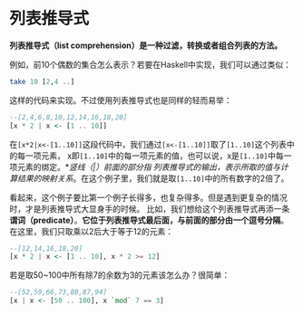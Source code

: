 列表推导式
==========================================
**列表推导式（list comprehension）是一种过滤，转换或者组合列表的方法。**

例如，前10个偶数的集合怎么表示？若要在Haskell中实现，我们可以通过类似：
```haskell
take 10 [2,4 ..]
```
这样的代码来实现。不过使用列表推导式也是同样的轻而易举：
```haskell
--[2,4,6,8,10,12,14,16,18,20]
[x * 2 | x <- [1 .. 10]]
```
在`[x*2|x<-[1..10]]`这段代码中，我们通过`[x<-[1..10]]`取了`[1..10]`这个列表中的每一项元素，
x即`[1..10]`中的每一项元素的值，也可以说，x是`[1..10]`中每一项元素的绑定。**竖线（|）*前面的部分指
列表推导式的输出，表示所取的值与计算结果的映射关系**。在这个例子里，我们就是取`[1..10]`中的所有数字的2倍了。

看起来，这个例子要比第一个例子长得多，也复杂得多。但是遇到更复杂的情况时，才是列表推导式大显身手的时候。
比如，我们想给这个列表推导式再添一条 **谓词（predicate）**。**它位于列表推导式最后面，与前面的部分由一个逗号分隔**。
在这里，我们只取乘以2后大于等于12的元素：
```haskell
--[12,14,16,18,20]
[x * 2 | x <- [1 .. 10], x * 2 >= 12]
```
若是取50~100中所有除7的余数为3的元素该怎么办？很简单：
```haskell
--[52,59,66,73,80,87,94]
[x | x <- [50 .. 100], x `mod` 7 == 3]
```
